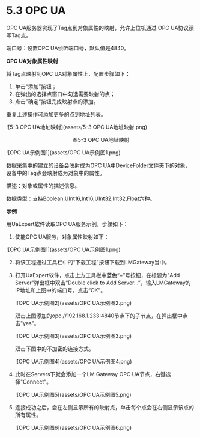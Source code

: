 # 5.3 OPC UA

OPC UA服务器实现了Tag点到对象属性的映射，允许上位机通过 OPC UA协议读写Tag点。 

端口号：设置OPC UA侦听端口号，默认值是4840。 

**OPC UA对象属性映射** 

将Tag点映射到OPC UA对象属性上，配置步骤如下： 

1. 单击“添加”按钮； 
2. 在弹出的选择点窗口中勾选需要映射的点； 
3. 点击”确定“按钮完成映射点的添加。 

重复上述操作可添加更多的点到地址列表。 

![5-3 OPC UA地址映射](assets/5-3 OPC UA地址映射.png)

<center>图5-3 OPC UA地址映射</center>

![OPC UA示例图1](assets/OPC UA示例图1.png)

数据采集中的建立的设备会映射成为OPC UA中DeviceFolder文件夹下的对象，设备中的Tag点会映射成为对象中的属性。

描述：对象或属性的描述信息。

数据类型：支持Boolean,UInt16,Int16,UInt32,Int32,Float六种。



**示例**

用UaExpert软件读取OPC UA服务示例，步骤如下：

1. 使能OPC UA服务，对象属性映射如下：

![OPC UA示例图1](assets/OPC UA示例图1.png)

2. 将该工程通过工具栏中的“下载工程”按钮下载到LMGateway当中。

3. 打开UaExpert软件，点击上方工具栏中蓝色“+”号按钮，在标题为"Add Server"弹出框中双击“Double click to Add Server...”，输入LMGateway的IP地址和上图中的端口号，点击“OK”。

   ![OPC UA示例图2](assets/OPC UA示例图2.png)

   双击上图添加的opc://192.168.1.233:4840节点下的子节点，在弹出框中点击"yes"。

   ![OPC UA示例图3](assets/OPC UA示例图3.png)

   双击下图中的不加密的连接方式。

   ![OPC UA示例图4](assets/OPC UA示例图4.png)

4. 此时在Servers下就会添加一个LM Gateway OPC UA节点，右键选择"Connect"。

   ![OPC UA示例图5](assets/OPC UA示例图5.png)


5. 连接成功之后，会在左侧显示所有的映射点，单击每个点会在右侧显示该点的所有属性。

   ![OPC UA示例图6](assets/OPC UA示例图6.png)